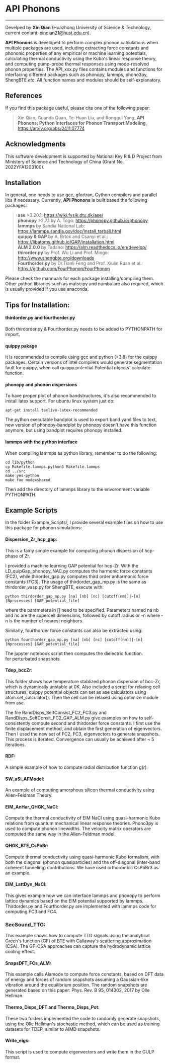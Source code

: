# API Phonons
----
Develped by **Xin Qian** (Huazhong University of Science & Technology, current contant: xinqian21@hust.edu.cn).  

**API Phonons** is developed to perform complex phonon calculations when multiple packages are used, including extracting force constants and phononic properties of any empirical or machine learning potentials, calculating thermal conductivity using the Kubo's linear response theory, and computing pump-probe thermal responses using mode-resolved phonon properties. The API_xxx.py files contains modules and functions for interfacing different packages such as phonopy, lammps, phono3py, ShengBTE *etc*. All function names and modules should be self-explanatory.

## References
If you find this package useful, please cite one of the following paper:
> Xin Qian, Guanda Quan, Te-Huan Liu, and Ronggui Yang, **API Phonons: Python Interfaces for Phonon Transport Modeling**, https://arxiv.org/abs/2411.07774  

## Acknowledgments
This software development is supported by National Key R & D Project from Ministery of Science and Technology of China (Grant No. 2022YFA1203100).

## Installation

In general, one needs to use gcc, gfortran, Cython compilers and parallel libs if necessary. 
Currently, **API Phonons** is built based the following packages:<br />

> **ase** >3.20.1: https://wiki.fysik.dtu.dk/ase/  
> **phonopy** >2.7.1 by A. Togo: https://phonopy.github.io/phonopy  
> **lammps** by Sandia National Lab: https://lammps.sandia.gov/doc/Install_tarball.html  
> **quippy & GAP** by A. Brtok and Csanyi et al.: https://libatoms.github.io/GAP/installation.html  
> **ALM 2.0.0** by Tadano: https://alm.readthedocs.io/en/develop/   
> **thirorder.py** by Prof. Wu Li and Prof. Mingo: http://www.shengbte.org/downloads  
> **Fourthorder.py** by Dr.Tianli Feng and Prof. Xiulin Ruan et al.: https://github.com/FourPhonon/FourPhonon  

Please check the mannuals for each package installing/compiling them. 
Other python libraries such as matscipy and numba are also required, which is usually provided if you use anaconda.

## Tips for Installation:

#### thirdorder.py and fourthorder.py
Both thirdorder.py & Fourthorder.py needs to be added to PYTHONPATH for import.

#### quippy pakage
It is recommended to compile using gcc and python (>3.8) for the quippy packages.
Certain versions of intel compilers would generate segmentation fault for quippy, when call
quippy.potential.Potential objects' calculate function. 

#### phonopy and phonon dispersions
To have proper plot of phonon bandstructures, it's also recommended to install latex support. 
For ubuntu linux system just do:

```
apt-get install texlive-latex-recommended
```

The python executable bandplot is used to export band.yaml files to text, new version of 
phonopy-bandplot by phonopy doesn't have this function anymore, but using bandplot requires 
phonopy installed.

#### lammps with the python interface
When compiling lammps as python library, remember to do the following:  

```
cd lib/python
cp Makefile.lammps.python3 Makefile.lammps
cd ../src
make yes-python
make foo mode=shared
```
Then add the directory of lammps library to the envoronment variable PYTHONPATH.


## Example Scripts

In the folder Example_Scripts/, I provide several example files on how to use this package for phonon simulations:<br />


#### Dispersion_Zr_hcp_gap:  
This is a fairly simple example for computing phonon dispersion of hcp-phase of Zr.  

I provided a machine learning GAP potential for hcp-Zr. With the LD_quipGap_phonopy_NAC.py computes the 
harmonic force constants (FC2), while thirorder_gap.py computes third order anharmonic force constants (FC3). The 
usage of thirdorder_gap_mp.py is the same as thirdorder_vasp.py for ShengBTE, execute with:  


```
python thirdorder_gap_mp.py [na] [nb] [nc] [cutoff(nm)]|-[n] [Nprocesses] [GAP_potential_file]
```

where the parameters in [] need to be specified. Parameters named na nb and nc are the supercell dimensions, followed by cutoff radius or -n where -n is the number of nearest
neighbors.

Similarly, fourthorder force constants can also be extracted using:

```
python fourthorder_gap_mp.py [na] [nb] [nc] [cutoff(nm)]|-[n] [Nprocesses] [GAP_potential_file]
```
The jupyter notebook script then computes the dielectric function.  
for perturbated snapshots.   


#### Tdep_bccZr: 
This folder shows how temperature stablized phonon dispersion of bcc-Zr, which 
is dynamically unstable at 0K. Also included a script for relaxing cell structures.
quippy potential objects can set as ase calculators using atom.set_calculator(). Then
the cell can be relaxed using optimize module from ase.  

The file RandDisps_SelfConsist_FC2_FC3.py and RandDisps_SelfConsit_FC2_GAP_ALM.py give examples on how to self-consistently compute second 
and thirdorder force constants. I first use the finite displacement method, and obtain the first generation of eigenvectors. Then I used 
the new set of FC2, FC3, eigenvectors to generate snapshots. This process is iterated. Convergence can usually be achieved after ~ 5 iterations.  

#### RDF:  
A simple example of how to compute radial distribution function g(r).  


#### SW_aSi_AFModel:  
An example of computing amorphous silicon thermal conductivity using Allen-Feldman Theory.  


#### EIM_AnHar_QHGK_NaCl:  
Compute the thermal conductivity of EIM NaCl using quasi-harmonic Kubo relations from quantum mechanical linear response theories. Phono3py is used to compute phonon linewidths. The velocity matrix operators are computed the same way in the Allen-Feldman model.

#### QHGK_BTE_CsPbBr:
Compute thermal conductivity using quasi-harmonic Kubo formalism, with both the diagonal (phonon quasiparticles) and the off-diagonal (inter-band coherent tunneling) contributions. We have used orthorombic CsPbBr3 as an example. 

#### EIM_LattDyn_NaCl:
This gives example how we can interface lammps and phonopy to perform lattice dynamics based on the EIM potential supported
by lammps. Thirdorder.py and Fourthorder.py are implemented with lammps code for computing FC3 and FC4.

### SecSound_TTG:
This example shows how to compute TTG signals using the analytical Green's function (GF) of BTE with Callaway's scattering approximation (CSA). The GF-CSA approaches can capture the hydrodynamic lattice cooling effect.


#### SnapsDFT_FCs_ALM:  
This example calls Alamode to compute force constants, based on DFT data of energy and forces of random snapshots assuming a Gaussian-like vibration around the equilibrium position. 
The random snapshots are generated based on this paper: Phys. Rev. B 95, 014302, 2017 by Olle Hellman.   

#### Thermo_Disps_DFT and Thermo_Disps_Pot:  
These two folders implemented the code to randomly generate snapshots, using the Olle Hellman's stochastic method, which can be
used as training datasets for TDEP, similar to AIMD snapshots.  

#### Write_eigs:  
This script is used to compute eigenvectors and write them in the GULP format.   

